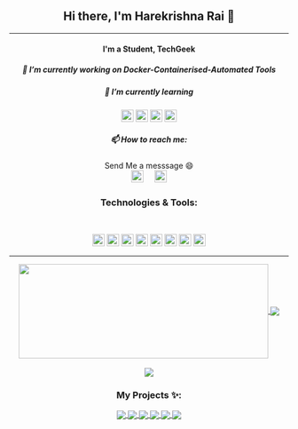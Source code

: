 <h2 align="center"> Hi there, I'm Harekrishna Rai 👋</h1>

---

<h4 align="center"> I'm a Student, TechGeek </h1>
<h5 align="center"> 🔭 I’m currently working on Docker-Containerised-Automated Tools</h1>
<h5 align="center"> 🌱 I’m currently learning </h1>
<p align="center">
<img alt="Linux" height="22" width="22"  src="https://img.icons8.com/color/48/000000/ubuntu--v1.png"/>
  <img alt="Docker" height="22" width="22" src="https://www.docker.com/sites/default/files/d8/2019-07/vertical-logo-monochromatic.png" />
<img alt="Bash" height="22" width="22" src="https://unpkg.com/simple-icons@3.4.0/icons/gnubash.svg" />
  <img alt="Kali Linux" height="22" width="22" src="https://img.icons8.com/color/48/000000/kali-linux.png"/> 
  </p>
<h5 align="center"> 📫 How to reach me: </h1>
<p align="center"> Send Me a messsage 😄 <br> <a href="https://twitter.com/harekrishna_rai"><img height="22" width="22" src="https://unpkg.com/simple-icons@3.4.0/icons/twitter.svg" /></a>
&nbsp; &nbsp; <a href="https://www.instagram.com/hare.krishna.rai/"> <img height="22" width="22" src="https://unpkg.com/simple-icons@3.4.0/icons/instagram.svg" > </a> </p>
<h3 align="center">Technologies & Tools:</h3><br/>
<p align="center">
<img alt="Linux" height="22" width="22" src="https://unpkg.com/simple-icons@3.4.0/icons/linux.svg" />
<img  alt="Flutter" height="22" width="22" src="https://unpkg.com/simple-icons@3.4.0/icons/flutter.svg" />
<img alt="Dart" height="22" width="22" src="https://unpkg.com/simple-icons@3.4.0/icons/dart.svg" />
<img alt="Html" height="22" width="22" src="https://raw.githubusercontent.com/abranhe/programming-languages-logos/master/src/html/html.svg" />
<img alt="Css" height="22" width="22" src="https://unpkg.com/simple-icons@3.4.0/icons/css3.svg" />
<img alt="AndroidStudio" height="22" width="22" src="https://unpkg.com/simple-icons@3.4.0/icons/androidstudio.svg" />
<img alt="Subl" height="22" width="22" src="https://unpkg.com/simple-icons@3.4.0/icons/sublimetext.svg" />
<img alt=VsCode"" height="22" width="22" src="https://unpkg.com/simple-icons@3.4.0/icons/visualstudiocode.svg" />
</p>

---

<div align="center"><a href="#">
  <img width=450 height=170 align="center" src="https://github-readme-stats.vercel.app/api?username=harekrishnarai&theme=midnight-purple&show_icons=true&bg_color=0D1117&hide_border=true" />
</a>
  <img align="center" src="https://github-readme-streak-stats.herokuapp.com/?user=harekrishnarai&theme=tokyonight&hide_border=true"/><br><br>
  <a href="#">
  <img align="center" src="https://github-readme-stats.vercel.app/api/top-langs/?username=harekrishnarai&theme=midnight-purple&layout=compact&bg_color=0D1117&hide_border=true" />
</a>

### My Projects ✨:
  
<a href="https://github.com/harekrishnarai/telegram-to-gmail">
  <img align="center" src="https://github-readme-stats.vercel.app/api/pin/?username=harekrishnarai&repo=telegram-to-gmail&theme=tokyonight" />
</a>

<a href="https://github.com/harekrishnarai/simple_calc">
 <img align="center" src="https://github-readme-stats.vercel.app/api/pin/?username=harekrishnarai&repo=simple_calc&theme=tokyonight" />
</a>

<a href="https://github.com/harekrishnarai/cloudwithterraform">
  <img align="center" src="https://github-readme-stats.vercel.app/api/pin/?username=harekrishnarai&repo=cloudwithterraform&theme=tokyonight" />
</a>

<a href="https://github.com/harekrishnarai/apk-downloader-from-cli">
 <img align="center" src="https://github-readme-stats.vercel.app/api/pin/?username=harekrishnarai&repo=apk-downloader-from-cli&theme=tokyonight" />
</a>

<a href="https://github.com/harekrishnarai/kubernetes-on-aws">
 <img align="center" src="https://github-readme-stats.vercel.app/api/pin/?username=harekrishnarai&repo=kubernetes-on-aws&theme=tokyonight" />
</a>

<a href="https://github.com/harekrishnarai/docker-project">
 <img align="center" src="https://github-readme-stats.vercel.app/api/pin/?username=harekrishnarai&repo=docker-project&theme=tokyonight" />
</a>

</div>
